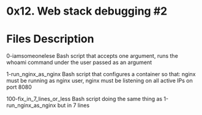 # 0x12. Web stack debugging #2

# Files	Description

0-iamsomeonelese	Bash script that accepts one argument, runs the whoami command under the user passed as an argument

1-run_nginx_as_nginx	Bash script that configures a container so that: nginx must be running as nginx user, nginx must be listening on all active IPs on port 8080

100-fix_in_7_lines_or_less	Bash script doing the same thing as 1-run_nginx_as_nginx but in 7 lines
